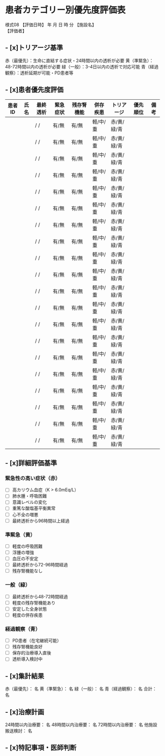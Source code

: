 # 患者カテゴリー別優先度評価表
様式08
【評価日時】      年    月    日    時    分
【施設名】                                        
【評価者】                                        
## - [x]トリアージ基準
赤（最優先）：生命に直結する症状・24時間以内の透析が必要
黄（準緊急）：48-72時間以内の透析が必要
緑（一般）：3-4日以内の透析で対応可能
青（経過観察）：透析延期が可能・PD患者等
## - [x]患者優先度評価
| 患者ID | 氏名 | 最終透析 | 緊急症状 | 残存腎機能 | 併存疾患 | トリアージ | 優先順位 | 備考 |
| --- | --- | --- | --- | --- | --- | --- | --- | --- |
|  |  | /  / | 有/無 | 有/無 | 軽/中/重 | 赤/黄/緑/青 |  |  |
|  |  | /  / | 有/無 | 有/無 | 軽/中/重 | 赤/黄/緑/青 |  |  |
|  |  | /  / | 有/無 | 有/無 | 軽/中/重 | 赤/黄/緑/青 |  |  |
|  |  | /  / | 有/無 | 有/無 | 軽/中/重 | 赤/黄/緑/青 |  |  |
|  |  | /  / | 有/無 | 有/無 | 軽/中/重 | 赤/黄/緑/青 |  |  |
|  |  | /  / | 有/無 | 有/無 | 軽/中/重 | 赤/黄/緑/青 |  |  |
|  |  | /  / | 有/無 | 有/無 | 軽/中/重 | 赤/黄/緑/青 |  |  |
|  |  | /  / | 有/無 | 有/無 | 軽/中/重 | 赤/黄/緑/青 |  |  |
|  |  | /  / | 有/無 | 有/無 | 軽/中/重 | 赤/黄/緑/青 |  |  |
|  |  | /  / | 有/無 | 有/無 | 軽/中/重 | 赤/黄/緑/青 |  |  |
|  |  | /  / | 有/無 | 有/無 | 軽/中/重 | 赤/黄/緑/青 |  |  |
|  |  | /  / | 有/無 | 有/無 | 軽/中/重 | 赤/黄/緑/青 |  |  |
|  |  | /  / | 有/無 | 有/無 | 軽/中/重 | 赤/黄/緑/青 |  |  |
|  |  | /  / | 有/無 | 有/無 | 軽/中/重 | 赤/黄/緑/青 |  |  |
|  |  | /  / | 有/無 | 有/無 | 軽/中/重 | 赤/黄/緑/青 |  |  |
|  |  | /  / | 有/無 | 有/無 | 軽/中/重 | 赤/黄/緑/青 |  |  |
|  |  | /  / | 有/無 | 有/無 | 軽/中/重 | 赤/黄/緑/青 |  |  |
|  |  | /  / | 有/無 | 有/無 | 軽/中/重 | 赤/黄/緑/青 |  |  |
|  |  | /  / | 有/無 | 有/無 | 軽/中/重 | 赤/黄/緑/青 |  |  |
|  |  | /  / | 有/無 | 有/無 | 軽/中/重 | 赤/黄/緑/青 |  |  |

## - [x]詳細評価基準
### 緊急性の高い症状（赤）
- [ ] 高カリウム血症（K > 6.0mEq/L）
- [ ] 肺水腫・呼吸困難
- [ ] 意識レベルの変化
- [ ] 重篤な酸塩基平衡異常
- [ ] 心不全の増悪
- [ ] 最終透析から96時間以上経過
### 準緊急（黄）
- [ ] 軽度の呼吸困難
- [ ] 浮腫の増強
- [ ] 血圧の不安定
- [ ] 最終透析から72-96時間経過
- [ ] 残存腎機能なし
### 一般（緑）
- [ ] 最終透析から48-72時間経過
- [ ] 軽度の残存腎機能あり
- [ ] 安定した全身状態
- [ ] 軽度の併存疾患
### 経過観察（青）
- [ ] PD患者（在宅継続可能）
- [ ] 残存腎機能良好
- [ ] 保存的治療導入直後
- [ ] 透析導入検討中
## - [x]集計結果
赤（最優先）：        名
黄（準緊急）：        名
緑（一般）：          名
青（経過観察）：      名
合計：              名
## - [x]治療計画
24時間以内治療要：    名
48時間以内治療要：    名
72時間以内治療要：    名
他施設搬送検討：      名
## - [x]特記事項・医師判断
